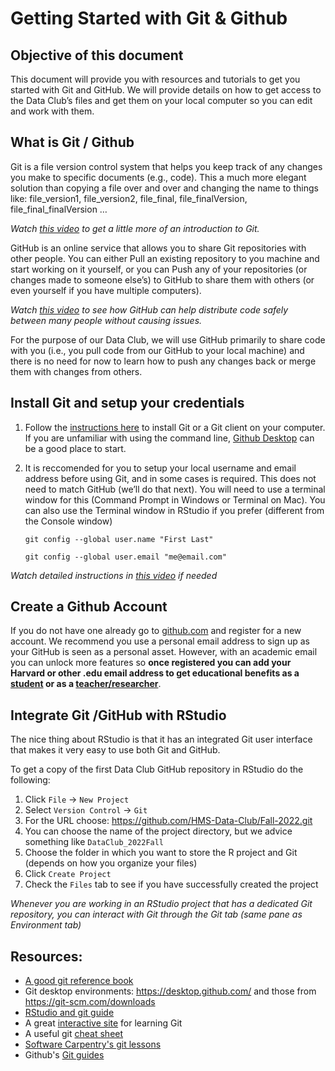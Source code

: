 
# Getting Started with Git & Github

## Objective of this document

This document will provide you with resources and tutorials to get you started with Git and GitHub. We will provide details on how to get access to the Data Club’s files and get them on your local computer so you can edit and work with them.

## What is Git / Github

Git is a file version control system that helps you keep track of any changes you make to specific documents (e.g., code). This a much more elegant solution than copying a file over and over and changing the name to things like: file_version1, file_version2, file_final, file_finalVersion, file_final_finalVersion …

*Watch [this video](https://www.youtube.com/watch?v=2ReR1YJrNOM) to get a little more of an introduction to Git.*

GitHub is an online service that allows you to share Git repositories with other people. You can either Pull an existing repository to you machine and start working on it yourself, or you can Push any of your repositories (or changes made to someone else’s) to GitHub to share them with others (or even yourself if you have multiple computers).

*Watch [this video](https://www.youtube.com/watch?v=w3jLJU7DT5E) to see how GitHub can help distribute code safely between many people without causing issues.*

For the purpose of our Data Club, we will use GitHub primarily to share code with you (i.e., you pull code from our GitHub to your local machine) and there is no need for now to learn how to push any changes back or merge them with changes from others.

## Install Git and setup your credentials

1. Follow the [instructions here](https://github.com/git-guides/install-git) to install Git or a Git client on your computer. If you are unfamiliar with using the command line, [Github Desktop](https://desktop.github.com/) can be a good place to start. 

2. It is reccomended for you to setup your local username and email address before using Git, and in some cases is required. This does not need to match GitHub (we’ll do that next). You will need to use a terminal window for this (Command Prompt in Windows or Terminal on Mac). You can also use the Terminal window in RStudio if you prefer (different from the Console window)

    `git config --global user.name "First Last"`
    
    `git config --global user.email "me@email.com"`

*Watch detailed instructions in [this video](https://www.youtube.com/watch?v=yDntCIs-IJM) if needed*

## Create a Github Account

If you do not have one already go to [github.com](github.com) and register for a new account. We recommend you use a personal email address to sign up as your GitHub is seen as a personal asset. However, with an academic email you can unlock more features so **once registered you can add your Harvard or other .edu email address to get educational benefits as a [student](https://education.github.com/discount_requests/student_application) or as a [teacher/researcher](https://education.github.com/discount_requests/teacher_application)**.

## Integrate Git /GitHub with RStudio

The nice thing about RStudio is that it has an integrated Git user interface that makes it very easy to use both Git and GitHub.

To get a copy of the first Data Club GitHub repository in RStudio do the following:

1. Click `File` → `New Project`
2. Select `Version Control` → `Git`
3. For the URL choose: <https://github.com/HMS-Data-Club/Fall-2022.git>
4. You can choose the name of the project directory, but we advice something like `DataClub_2022Fall`
5. Choose the folder in which you want to store the R project and Git (depends on how you organize your files)
6. Click `Create Project`
7. Check the `Files` tab to see if you have successfully created the project

*Whenever you are working in an RStudio project that has a dedicated Git repository, you can interact with Git through the Git tab (same pane as Environment tab)*

## Resources:

 - [A good git reference book](https://git-scm.com/book/en/v2)
 - Git desktop environments:  <https://desktop.github.com/> and those from <https://git-scm.com/downloads> 
 - [RStudio and git guide](http://www.r-bloggers.com/rstudio-and-github/) 
 - A great [interactive site](https://learngitbranching.js.org/) for learning Git 
 - A useful git [cheat sheet](http://rogerdudler.github.io/git-guide/files/git_cheat_sheet.pdf) 
 - [Software Carpentry's git lessons](http://swcarpentry.github.io/git-novice/) 
 - Github's [Git guides](https://github.com/git-guides)

